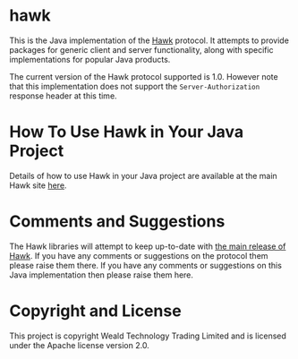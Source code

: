 hawk
====

This is the Java implementation of the [Hawk](https://github.com/hueniverse/hawk) protocol.  It attempts to provide packages for generic client and server functionality, along with specific implementations for popular Java products.

The current version of the Hawk protocol supported is 1.0.  However note that this implementation does not support the `Server-Authorization` response header at this time.

How To Use Hawk in Your Java Project
====================================

Details of how to use Hawk in your Java project are available at the main Hawk site [here](http://wealdtech.github.com/hawk).

Comments and Suggestions
========================
The Hawk libraries will attempt to keep up-to-date with [the main release of Hawk](https://github.com/hueniverse/hawk).  If you have any comments or suggestions on the protocol them please raise them there.  If you have any comments or suggestions on this Java implementation then please raise them here.

Copyright and License
======================
This project is copyright Weald Technology Trading Limited and is licensed under the Apache license version 2.0.
